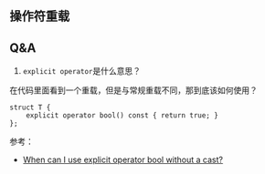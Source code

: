 ## 操作符重载

## Q&A

1. `explicit operator`是什么意思？

在代码里面看到一个重载，但是与常规重载不同，那到底该如何使用？

```
struct T {
    explicit operator bool() const { return true; }
};
```

参考：

- [When can I use explicit operator bool without a cast?](https://stackoverflow.com/questions/39995573/when-can-i-use-explicit-operator-bool-without-a-cast)

